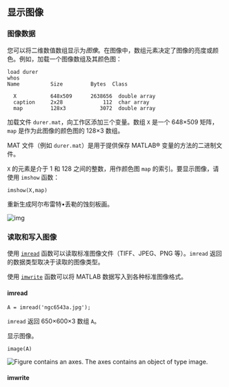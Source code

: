 ## 显示图像

### 图像数据

您可以将二维数值数组显示为*图像*。在图像中，数组元素决定了图像的亮度或颜色。例如，加载一个图像数组及其颜色图：

```
load durer
whos
Name          Size         Bytes  Class

  X           648x509      2638656  double array
  caption     2x28             112  char array
  map         128x3           3072  double array
```

加载文件 `durer.mat`，向工作区添加三个变量。数组 `X` 是一个 648×509 矩阵，`map` 是作为此图像的颜色图的 128×3 数组。



MAT 文件（例如 `durer.mat`）是用于提供保存 MATLAB® 变量的方法的二进制文件。

`X` 的元素是介于 1 和 128 之间的整数，用作颜色图 `map` 的索引。要显示图像，请使用 `imshow` 函数：

```
imshow(X,map)
```

重新生成阿尔布雷特•丢勒的蚀刻板画。

![img](https://ww2.mathworks.cn/help/matlab/learn_matlab/durer_zh_CN.png)

### 读取和写入图像

使用 [`imread`](https://ww2.mathworks.cn/help/matlab/ref/imread.html) 函数可以读取标准图像文件（TIFF、JPEG、PNG 等）。`imread` 返回的数据类型取决于读取的图像类型。

使用 [`imwrite`](https://ww2.mathworks.cn/help/matlab/ref/imwrite.html) 函数可以将 MATLAB 数据写入到各种标准图像格式。

#### imread

```
A = imread('ngc6543a.jpg');
```

`imread` 返回 650×600×3 数组 `A`。

显示图像。

```
image(A)
```

![Figure contains an axes. The axes contains an object of type image.](https://ww2.mathworks.cn/help/matlab/ref/readanddisplayimageexample_01_zh_CN.png)

#### imwrite

